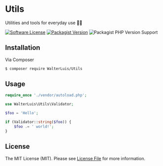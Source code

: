 # Utils
Utilities and tools for everyday use 🐱‍👤

[![Software License](https://img.shields.io/github/license/walterluis/utils?style=for-the-badge)](LICENSE)
[![Packagist Version](https://img.shields.io/packagist/v/walterluis/utils?style=for-the-badge)](CHANGELOG.md)
![Packagist PHP Version Support](https://img.shields.io/packagist/php-v/walterluis/utils?style=for-the-badge)

## Installation

Via Composer

``` bash
$ composer require WalterLuis/Utils
```

## Usage
``` php
require_once './vendor/autoload.php';

use WalterLuis\Utils\Validator;

$foo = 'Hello';

if (Validator::string($foo)) {
    $foo .= ' world!';
}
```

## License

The MIT License (MIT). Please see [License File](LICENSE) for more information.

